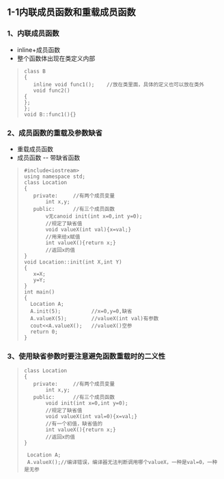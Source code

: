 ## 1-1内联成员函数和重载成员函数
### 1、内联成员函数
- inline+成员函数
- 整个函数体出现在类定义内部
>     class B
>     {
>        inline void func1();    //放在类里面，具体的定义也可以放在类外
>        void func2()
>     {
>     };
>     };
>     void B::func1(){}
### 2、成员函数的重载及参数缺省
- 重载成员函数
- 成员函数  -- 带缺省函数
>     #include<iostream>
>     using namespace std;
>     class Location
>     {
>        private:     //有两个成员变量
>            int x,y;
>        public:      //有三个成员函数
>            v无canoid init(int x=0,int y=0);
>            //规定了缺省值
>            void valueX(int val){x=val;}
>            //用来给x赋值
>            int valueX(){return x;}
>            //返回x的值
>     }
>     void Location::init(int X,int Y)
>     {
>        x=X;
>        y=Y;
>     }
>     int main()
>     {
>       Location A;
>       A.init(5);          //x=0,y=0,缺省
>       A.valueX(5);        //valueX(int val)有参数
>       cout<<A.valueX();   //valueX()空参
>       return 0;
>     }
### 3、使用缺省参数时要注意避免函数重载时的二义性
>     class Location
>     {
>        private:     //有两个成员变量
>            int x,y;
>        public:      //有三个成员函数
>            void init(int x=0,int y=0);
>            //规定了缺省值
>            void valueX(int val=0){x=val;}
>            //有一个初值，缺省值的
>            int valueX(){return x;}
>            //返回x的值
>     }
>
>      Location A;
>      A.valueX();//编译错误，编译器无法判断调用哪个valueX，一种是val=0，一种是无参
